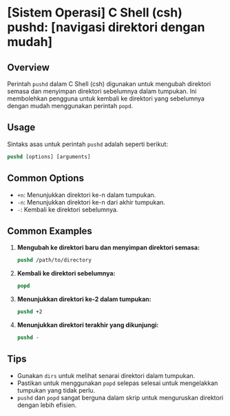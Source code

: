 # [Sistem Operasi] C Shell (csh) pushd: [navigasi direktori dengan mudah]

## Overview
Perintah `pushd` dalam C Shell (csh) digunakan untuk mengubah direktori semasa dan menyimpan direktori sebelumnya dalam tumpukan. Ini membolehkan pengguna untuk kembali ke direktori yang sebelumnya dengan mudah menggunakan perintah `popd`.

## Usage
Sintaks asas untuk perintah `pushd` adalah seperti berikut:

```csh
pushd [options] [arguments]
```

## Common Options
- `+n`: Menunjukkan direktori ke-n dalam tumpukan.
- `-n`: Menunjukkan direktori ke-n dari akhir tumpukan.
- `-`: Kembali ke direktori sebelumnya.

## Common Examples
1. **Mengubah ke direktori baru dan menyimpan direktori semasa:**
   ```csh
   pushd /path/to/directory
   ```

2. **Kembali ke direktori sebelumnya:**
   ```csh
   popd
   ```

3. **Menunjukkan direktori ke-2 dalam tumpukan:**
   ```csh
   pushd +2
   ```

4. **Menunjukkan direktori terakhir yang dikunjungi:**
   ```csh
   pushd -
   ```

## Tips
- Gunakan `dirs` untuk melihat senarai direktori dalam tumpukan.
- Pastikan untuk menggunakan `popd` selepas selesai untuk mengelakkan tumpukan yang tidak perlu.
- `pushd` dan `popd` sangat berguna dalam skrip untuk menguruskan direktori dengan lebih efisien.